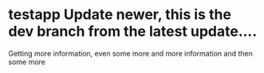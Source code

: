 # testapp Update newer, this is the dev branch from the latest update....
Getting more information, even some more
and more information and then some more
